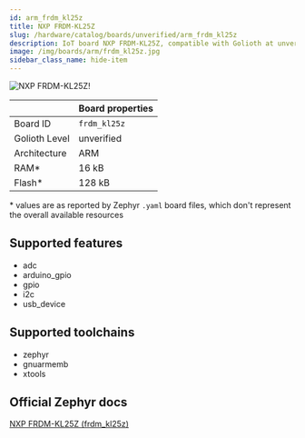 ```yaml
---
id: arm_frdm_kl25z
title: NXP FRDM-KL25Z
slug: /hardware/catalog/boards/unverified/arm_frdm_kl25z
description: IoT board NXP FRDM-KL25Z, compatible with Golioth at unverified level.
image: /img/boards/arm/frdm_kl25z.jpg
sidebar_class_name: hide-item
---
```


[//]: # (This is an auto-generated file, do not edit! Changes to it will be lost upon re-generation)

![NXP FRDM-KL25Z!](/img/boards/arm/frdm_kl25z.jpg "NXP FRDM-KL25Z")

|                | Board properties     |
| -------------  | -------------------- |
| Board ID       | `frdm_kl25z` |
| Golioth Level  | unverified       |
| Architecture   | ARM |
| RAM*           | 16 kB |
| Flash*         | 128 kB |

\* values are as reported by Zephyr `.yaml` board files, which don't represent the overall available resources



## Supported features

* adc
* arduino_gpio
* gpio
* i2c
* usb_device

## Supported toolchains

* zephyr
* gnuarmemb
* xtools

## Official Zephyr docs

[NXP FRDM-KL25Z (frdm_kl25z)](https://docs.zephyrproject.org/latest/boards/arm/frdm_kl25z/doc/index.html)
